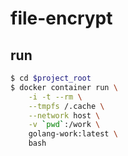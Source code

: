 # file-encrypt

## run

```sh
$ cd $project_root
$ docker container run \
    -i -t --rm \
    --tmpfs /.cache \
    --network host \
    -v `pwd`:/work \
    golang-work:latest \
    bash
```
